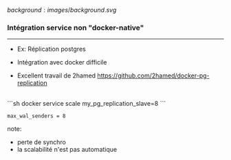 $background:images/background.svg$
### Intégration service non "docker-native"
---

* Ex: Réplication postgres

* Intégration avec docker difficile
* Excellent travail de 2hamed https://github.com/2hamed/docker-pg-replication

<br/>
```sh
docker service scale my_pg_replication_slave=8
```

```
max_wal_senders = 8
```

note:
* perte de synchro
* la scalabilité n'est pas automatique
